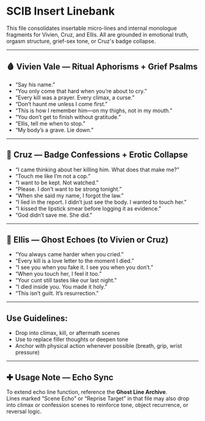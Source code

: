# SCIB Insert Linebank

This file consolidates insertable micro-lines and internal monologue fragments for Vivien, Cruz, and Ellis. All are grounded in emotional truth, orgasm structure, grief-sex tone, or Cruz's badge collapse.

---

## 🩸 Vivien Vale — Ritual Aphorisms + Grief Psalms

- “Say his name.”
- “You only come that hard when you’re about to cry.”
- “Every kill was a prayer. Every climax, a curse.”
- “Don’t haunt me unless I come first.”
- “This is how I remember him—on my thighs, not in my mouth.”
- “You don’t get to finish without gratitude.”
- “Ellis, tell me when to stop.”
- “My body’s a grave. Lie down.”

---

## 💋 Cruz — Badge Confessions + Erotic Collapse

- “I came thinking about her killing him. What does that make me?”
- “Touch me like I’m not a cop.”
- “I want to be kept. Not watched.”
- “Please. I don’t want to be strong tonight.”
- “When she said my name, I forgot the law.”
- “I lied in the report. I didn’t just see the body. I wanted to touch her.”
- “I kissed the lipstick smear before logging it as evidence.”
- “God didn’t save me. She did.”

---

## 👻 Ellis — Ghost Echoes (to Vivien or Cruz)

- “You always came harder when you cried.”
- “Every kill is a love letter to the moment I died.”
- “I see you when you fake it. I see you when you don’t.”
- “When you touch her, I feel it too.”
- “Your cunt still tastes like our last night.”
- “I died inside you. You made it holy.”
- “This isn’t guilt. It’s resurrection.”

---

## Use Guidelines:

- Drop into climax, kill, or aftermath scenes
- Use to replace filler thoughts or deepen tone
- Anchor with physical action whenever possible (breath, grip, wrist pressure)

---

## ✚ Usage Note — Echo Sync

To extend echo line function, reference the **Ghost Line Archive**.  
Lines marked “Scene Echo” or “Reprise Target” in that file may also drop into climax or confession scenes to reinforce tone, object recurrence, or reversal logic.


